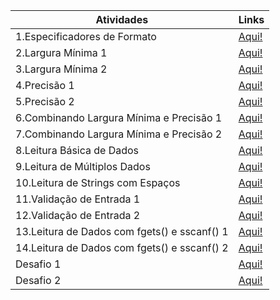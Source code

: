 

| Atividades                                   | Links               |
| -------------------------------------------- | ------------------- |
| 1.Especificadores de Formato                 | [Aqui!](1.c)        |
| 2.Largura Mínima 1                           | [Aqui!](2.c)        |
| 3.Largura Mínima 2                           | [Aqui!](3.c)        |
| 4.Precisão 1                                 | [Aqui!](4.c)        |
| 5.Precisão 2                                 | [Aqui!](5.c)        |
| 6.Combinando Largura Mínima e Precisão 1     | [Aqui!](6.c)        |
| 7.Combinando Largura Mínima e Precisão 2     | [Aqui!](7.c)        |
| 8.Leitura Básica de Dados                    | [Aqui!](8.c)        |
| 9.Leitura de Múltiplos Dados                 | [Aqui!](9.c)        |
| 10.Leitura de Strings com Espaços            | [Aqui!](10.c)       |
| 11.Validação de Entrada 1                    | [Aqui!](11.c)       |
| 12.Validação de Entrada 2                    | [Aqui!](12.c)       |
| 13.Leitura de Dados com fgets() e sscanf() 1 | [Aqui!](13.c)       |
| 14.Leitura de Dados com fgets() e sscanf() 2 | [Aqui!](14.c)       |
| Desafio 1                                    | [Aqui!](desafio1.c) |
| Desafio 2                                    | [Aqui!](desafio2.c) |
